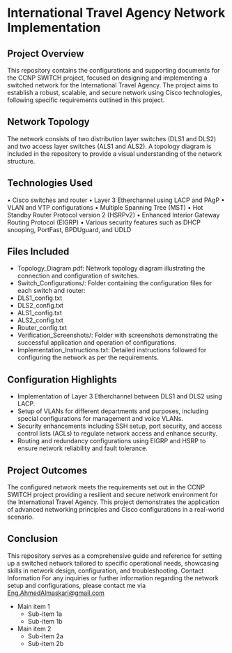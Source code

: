 # International Travel Agency Network Implementation
## Project Overview
This repository contains the configurations and supporting documents for the CCNP SWITCH project, focused on designing and implementing a switched network for the International Travel Agency. The project aims to establish a robust, scalable, and secure network using Cisco technologies, following specific requirements outlined in this project.
## Network Topology
The network consists of two distribution layer switches (DLS1 and DLS2) and two access layer switches (ALS1 and ALS2). A topology diagram is included in the repository to provide a visual understanding of the network structure.
## Technologies Used
•	Cisco switches and router
•	Layer 3 Etherchannel using LACP and PAgP
•	VLAN and VTP configurations
•	Multiple Spanning Tree (MST)
•	Hot Standby Router Protocol version 2 (HSRPv2)
•	Enhanced Interior Gateway Routing Protocol (EIGRP)
•	Various security features such as DHCP snooping, PortFast, BPDUguard, and UDLD
## Files Included
* Topology_Diagram.pdf: Network topology diagram illustrating the connection and configuration of switches.
* Switch_Configurations/: Folder containing the configuration files for each switch and router: 
 * DLS1_config.txt
 * DLS2_config.txt
 * ALS1_config.txt
 * ALS2_config.txt
 * Router_config.txt
* Verification_Screenshots/: Folder with screenshots demonstrating the successful application and operation of configurations.
* Implementation_Instructions.txt: Detailed instructions followed for configuring the network as per the requirements.
## Configuration Highlights
* Implementation of Layer 3 Etherchannel between DLS1 and DLS2 using LACP.
* Setup of VLANs for different departments and purposes, including special configurations for management and voice VLANs.
* Security enhancements including SSH setup, port security, and access control lists (ACLs) to regulate network access and enhance security.
* Routing and redundancy configurations using EIGRP and HSRP to ensure network reliability and fault tolerance.
## Project Outcomes
The configured network meets the requirements set out in the CCNP SWITCH project providing a resilient and secure network environment for the International Travel Agency. This project demonstrates the application of advanced networking principles and Cisco configurations in a real-world scenario.
## Conclusion
This repository serves as a comprehensive guide and reference for setting up a switched network tailored to specific operational needs, showcasing skills in network design, configuration, and troubleshooting.
Contact Information
For any inquiries or further information regarding the network setup and configurations, please contact me via Eng.AhmedAlmaskari@gmail.com

* Main item 1
  * Sub-item 1a
  * Sub-item 1b
* Main item 2
  * Sub-item 2a
  * Sub-item 2b

